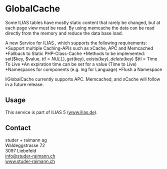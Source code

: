 GlobalCache
===========
Some ILIAS tables have mostly static content that rarely be changed, but at each page view must be read.
By using memcache the data can be read directly from the memory and reduce the data base load.

A new Service for ILIAS , which supports the following requirements:
*Support multiple Caching-APIs such as xCache, APC and Memcached
*Fallback to Static PHP-Class-Cache
*Methods to be implemented: set($key, $value, $ttl = NULL), get($key), exists($key), delete($key) $ttl = Time To Live
*An expiration time can be set for a value (Time to Live)
*Namespaces for components (e.g. lng for Language)
*Flush a Namespace

ilGlobalCache currently supports APC. Memcached, and xCache will follow in a future release.

Usage
-----
This service is part of ILIAS 5 (www.ilias.de).

Contact
----
studer + raimann ag  
Waldeggstrasse 72  
3097 Liebefeld  
info@studer-raimann.ch  
www.studer-raimann.ch  
